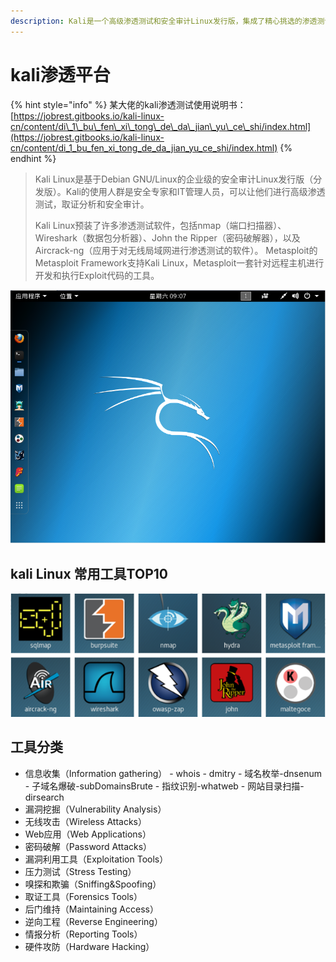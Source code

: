 ```yaml
---
description: Kali是一个高级渗透测试和安全审计Linux发行版，集成了精心挑选的渗透测试和安全审计的工具，供渗透测试和安全设计人员使用。
---
```


# kali渗透平台

{% hint style="info" %}
某大佬的kali渗透测试使用说明书：[https://jobrest.gitbooks.io/kali-linux-cn/content/di\_1\_bu\_fen\_xi\_tong\_de\_da\_jian\_yu\_ce\_shi/index.html](https://jobrest.gitbooks.io/kali-linux-cn/content/di_1_bu_fen_xi_tong_de_da_jian_yu_ce_shi/index.html)
{% endhint %}

> Kali Linux是基于Debian GNU/Linux的企业级的安全审计Linux发行版（分发版）。Kali的使用人群是安全专家和IT管理人员，可以让他们进行高级渗透测试，取证分析和安全审计。
>
> Kali Linux预装了许多渗透测试软件，包括nmap（端口扫描器）、Wireshark（数据包分析器）、John the Ripper（密码破解器），以及Aircrack-ng（应用于对无线局域网进行渗透测试的软件）。 Metasploit的Metasploit Framework支持Kali Linux，Metasploit一套针对远程主机进行开发和执行Exploit代码的工具。

![kali&#x7684;&#x4E3B;&#x754C;&#x9762;](../.gitbook/assets/image%20%28154%29.png)

## kali Linux 常用工具TOP10

![TOP10](../.gitbook/assets/image%20%28138%29.png)

## 工具分类

* 信息收集（Information gathering） - whois  - dmitry  - 域名枚举-dnsenum  - 子域名爆破-subDomainsBrute  - 指纹识别-whatweb  - 网站目录扫描-dirsearch
* 漏洞挖掘（Vulnerability Analysis） 
* 无线攻击（Wireless Attacks）
* Web应用（Web Applications） 
* 密码破解（Password Attacks）
* 漏洞利用工具（Exploitation Tools） 
* 压力测试（Stress Testing）
* 嗅探和欺骗（Sniffing&Spoofing） 
* 取证工具（Forensics Tools）
* 后门维持（Maintaining Access） 
* 逆向工程（Reverse Engineering）
* 情报分析（Reporting Tools） 
* 硬件攻防（Hardware Hacking）



